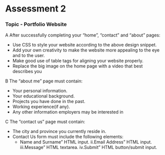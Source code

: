 # Assessment 2
### Topic - Portfolio Website

A  After successfully completing your “home”, “contact” and “about” pages:
* Use CSS to style your website according to the above design snippet.
* Add your own creativity to make the website more appealing to the eye and to the user.
* Make good use of table tags for aligning your website properly.
* Replace the big image on the home page with a video that best describes you

B The “about me” page must contain:
* Your personal information.
* Your educational background.
* Projects you have done in the past.
* Working experience(if any).
* Any other information employers may be interested in

C The “contact us” page must contain:
* The city and province you currently reside in.
* Contact Us form must include the following elements:
    * Name and Surname” HTML input.
    ii.Email Address” HTML input.
    iii.Message” HTML textarea.
    iv.Submit” HTML button/submit input.
